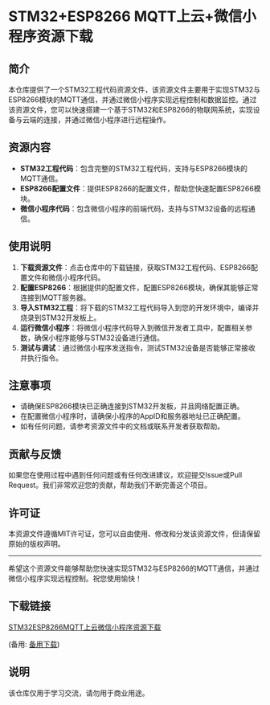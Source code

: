 # STM32+ESP8266 MQTT上云+微信小程序资源下载

## 简介

本仓库提供了一个STM32工程代码资源文件，该资源文件主要用于实现STM32与ESP8266模块的MQTT通信，并通过微信小程序实现远程控制和数据监控。通过该资源文件，您可以快速搭建一个基于STM32和ESP8266的物联网系统，实现设备与云端的连接，并通过微信小程序进行远程操作。

## 资源内容

- **STM32工程代码**：包含完整的STM32工程代码，支持与ESP8266模块的MQTT通信。
- **ESP8266配置文件**：提供ESP8266的配置文件，帮助您快速配置ESP8266模块。
- **微信小程序代码**：包含微信小程序的前端代码，支持与STM32设备的远程通信。

## 使用说明

1. **下载资源文件**：点击仓库中的下载链接，获取STM32工程代码、ESP8266配置文件和微信小程序代码。
2. **配置ESP8266**：根据提供的配置文件，配置ESP8266模块，确保其能够正常连接到MQTT服务器。
3. **导入STM32工程**：将下载的STM32工程代码导入到您的开发环境中，编译并烧录到STM32开发板上。
4. **运行微信小程序**：将微信小程序代码导入到微信开发者工具中，配置相关参数，确保小程序能够与STM32设备进行通信。
5. **测试与调试**：通过微信小程序发送指令，测试STM32设备是否能够正常接收并执行指令。

## 注意事项

- 请确保ESP8266模块已正确连接到STM32开发板，并且网络配置正确。
- 在配置微信小程序时，请确保小程序的AppID和服务器地址已正确配置。
- 如有任何问题，请参考资源文件中的文档或联系开发者获取帮助。

## 贡献与反馈

如果您在使用过程中遇到任何问题或有任何改进建议，欢迎提交Issue或Pull Request。我们非常欢迎您的贡献，帮助我们不断完善这个项目。

## 许可证

本资源文件遵循MIT许可证，您可以自由使用、修改和分发该资源文件，但请保留原始的版权声明。

---

希望这个资源文件能够帮助您快速实现STM32与ESP8266的MQTT通信，并通过微信小程序实现远程控制。祝您使用愉快！

## 下载链接
[STM32ESP8266MQTT上云微信小程序资源下载](https://pan.quark.cn/s/5f105f5a3078) 

(备用: [备用下载](https://pan.baidu.com/s/13eT_HJO55WZLVQZZl-88Uw?pwd=1234))

## 说明

该仓库仅用于学习交流，请勿用于商业用途。
